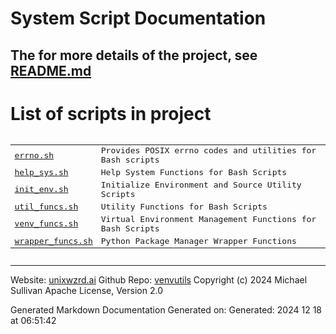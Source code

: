 # System Script Documentation
## The for more details of the project, see [README.md](/README.md)

# List of scripts in project

<pre><table>
<tr><td><a href="bin/shinclude/errno_sh.md">errno.sh</a></td><td>Provides POSIX errno codes and utilities for Bash scripts</td></tr>
<tr><td><a href="bin/shinclude/help_sys_sh.md">help_sys.sh</a></td><td>Help System Functions for Bash Scripts</td></tr>
<tr><td><a href="bin/shinclude/init_env_sh.md">init_env.sh</a></td><td>Initialize Environment and Source Utility Scripts</td></tr>
<tr><td><a href="bin/shinclude/util_funcs_sh.md">util_funcs.sh</a></td><td>Utility Functions for Bash Scripts</td></tr>
<tr><td><a href="bin/shinclude/venv_funcs_sh.md">venv_funcs.sh</a></td><td>Virtual Environment Management Functions for Bash Scripts</td></tr>
<tr><td><a href="bin/shinclude/wrapper_funcs_sh.md">wrapper_funcs.sh</a></td><td>Python Package Manager Wrapper Functions</td></tr>
</table></pre>

---

Website: [unixwzrd.ai](https://unixwzrd.ai)
Github Repo: [venvutils](https://github.com/unixwzrd/venvutils)
Copyright (c) 2024 Michael Sullivan
Apache License, Version 2.0

Generated Markdown Documentation
Generated on: Generated: 2024 12 18 at 06:51:42
